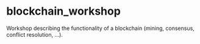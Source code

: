 # blockchain_workshop
Workshop describing the functionality of a blockchain (mining, consensus, conflict resolution, ...).

